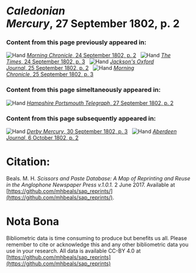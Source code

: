 # *Caledonian Mercury*, 27 September 1802, p. 2  
  
### Content from this page previously appeared in:  
![Hand](http://scissorsandpaste.net/wp-content/uploads/2017/06/smallhandpointer.png) [*Morning Chronicle*, 24 September 1802, p. 2](https://mhbeals.github.io/sap_html/Morning-Chronicle/Morning-Chronicle-24-September-1802-p-2)  
![Hand](http://scissorsandpaste.net/wp-content/uploads/2017/06/smallhandpointer.png) [*The Times*, 24 September 1802, p. 3](https://mhbeals.github.io/sap_html/The-Times/The-Times-24-September-1802-p-3)  
![Hand](http://scissorsandpaste.net/wp-content/uploads/2017/06/smallhandpointer.png) [*Jackson's Oxford Journal*, 25 September 1802, p. 2](https://mhbeals.github.io/sap_html/Jackson's-Oxford-Journal/Jackson's-Oxford-Journal-25-September-1802-p-2)  
![Hand](http://scissorsandpaste.net/wp-content/uploads/2017/06/smallhandpointer.png) [*Morning Chronicle*, 25 September 1802, p. 3](https://mhbeals.github.io/sap_html/Morning-Chronicle/Morning-Chronicle-25-September-1802-p-3)  
  
### Content from this page simeltaneously appeared in:  
![Hand](http://scissorsandpaste.net/wp-content/uploads/2017/06/smallhandpointer.png) [*Hampshire Portsmouth Telegraph*, 27 September 1802, p. 2](https://mhbeals.github.io/sap_html/Hampshire-Portsmouth-Telegraph/Hampshire-Portsmouth-Telegraph-27-September-1802-p-2)  
  
### Content from this page subsequently appeared in:  
![Hand](http://scissorsandpaste.net/wp-content/uploads/2017/06/smallhandpointer.png) [*Derby Mercury*, 30 September 1802, p. 3](https://mhbeals.github.io/sap_html/Derby-Mercury/Derby-Mercury-30-September-1802-p-3)  
![Hand](http://scissorsandpaste.net/wp-content/uploads/2017/06/smallhandpointer.png) [*Aberdeen Journal*, 6 October 1802, p. 2](https://mhbeals.github.io/sap_html/Aberdeen-Journal/Aberdeen-Journal-6-October-1802-p-2)  


# Citation: 

Beals. M. H. *Scissors and Paste Database: A Map of Reprinting and Reuse in the Anglophone Newspaper Press v.1.0.1.* 2 June 2017. Available at [https://github.com/mhbeals/sap_reprints/](https://github.com/mhbeals/sap_reprints/). 

# Nota Bona

Bibliometric data is time consuming to produce but benefits us all. Please remember to cite or acknowledge this and any other bibliometric data you use in your research. All data is available CC-BY 4.0 at [https://github.com/mhbeals/sap_reprints](https://github.com/mhbeals/sap_reprints)